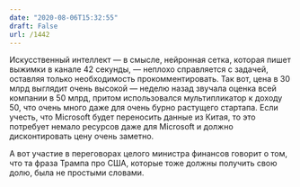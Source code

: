 ```yaml
---
date: "2020-08-06T15:32:55"
draft: False
url: /1442
---
```


Искусственный интеллект — в смысле, нейронная сетка, которая пишет выжимки в канале 42 секунды, — неплохо справляется с задачей, оставляя только необходимость прокомментировать. Так вот, цена в 30 млрд выглядит очень высокой — неделю назад звучала оценка всей компании в 50 млрд, притом использовался мультипликатор к доходу 50, что очень много даже для очень бурно растущего стартапа. Если учесть, что Microsoft будет переносить данные из Китая, то это потребует немало ресурсов даже для Microsoft и должно дисконтировать цену очень заметно.

А вот участие в переговорах целого министра финансов говорит о том, что та фраза Трампа про США, которые тоже должны получить свою долю, была не простыми словами.
